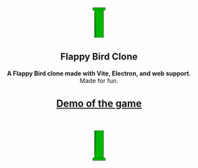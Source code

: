 <p align="center">
  <img alt="App Icon" src="public/pipe.png" width="30" height="70"/>
</p>
<div>
<h2 align="center">Flappy Bird Clone</h2>
</div>
<p align="center"> <b>A Flappy Bird clone made with Vite, Electron, and web support.</b><br> Made for fun.</p>

<p align="center">
  <h2 style="font-size:1.4rem" align="center"><a href="https://flyppyclone.netlify.app/">Demo of the game</a></h2>
  </a>
</p> 
<br>
<p align="center">
  <img alt="Bottom Pipe" src="public/pipe.png" width="30" height="70" style="transform: scaleY(-1);" />
</p>